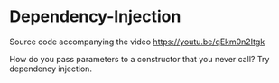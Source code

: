 # Dependency-Injection
Source code accompanying the video https://youtu.be/qEkm0n2Itgk

How do you pass parameters to a constructor that you never call? Try dependency injection.
